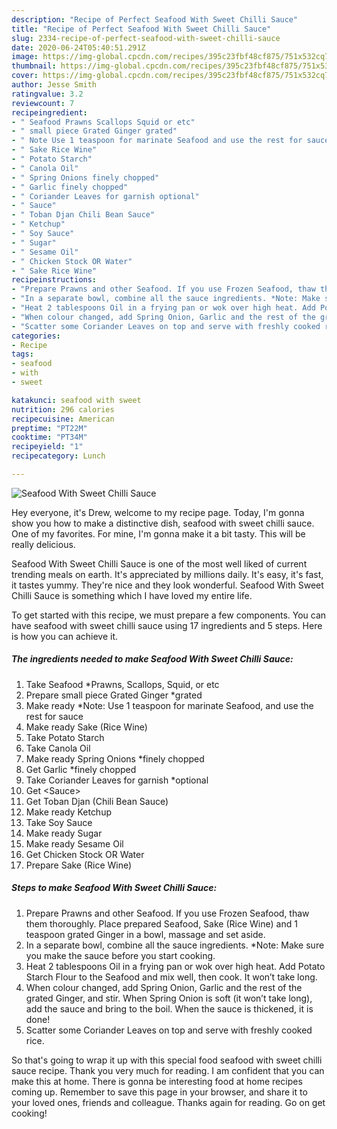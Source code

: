 ```yaml
---
description: "Recipe of Perfect Seafood With Sweet Chilli Sauce"
title: "Recipe of Perfect Seafood With Sweet Chilli Sauce"
slug: 2334-recipe-of-perfect-seafood-with-sweet-chilli-sauce
date: 2020-06-24T05:40:51.291Z
image: https://img-global.cpcdn.com/recipes/395c23fbf48cf875/751x532cq70/seafood-with-sweet-chilli-sauce-recipe-main-photo.jpg
thumbnail: https://img-global.cpcdn.com/recipes/395c23fbf48cf875/751x532cq70/seafood-with-sweet-chilli-sauce-recipe-main-photo.jpg
cover: https://img-global.cpcdn.com/recipes/395c23fbf48cf875/751x532cq70/seafood-with-sweet-chilli-sauce-recipe-main-photo.jpg
author: Jesse Smith
ratingvalue: 3.2
reviewcount: 7
recipeingredient:
- " Seafood Prawns Scallops Squid or etc"
- " small piece Grated Ginger grated"
- " Note Use 1 teaspoon for marinate Seafood and use the rest for sauce"
- " Sake Rice Wine"
- " Potato Starch"
- " Canola Oil"
- " Spring Onions finely chopped"
- " Garlic finely chopped"
- " Coriander Leaves for garnish optional"
- " Sauce"
- " Toban Djan Chili Bean Sauce"
- " Ketchup"
- " Soy Sauce"
- " Sugar"
- " Sesame Oil"
- " Chicken Stock OR Water"
- " Sake Rice Wine"
recipeinstructions:
- "Prepare Prawns and other Seafood. If you use Frozen Seafood, thaw them thoroughly. Place prepared Seafood, Sake (Rice Wine) and 1 teaspoon grated Ginger in a bowl, massage and set aside."
- "In a separate bowl, combine all the sauce ingredients. *Note: Make sure you make the sauce before you start cooking."
- "Heat 2 tablespoons Oil in a frying pan or wok over high heat. Add Potato Starch Flour to the Seafood and mix well, then cook. It won’t take long."
- "When colour changed, add Spring Onion, Garlic and the rest of the grated Ginger, and stir. When Spring Onion is soft (it won’t take long), add the sauce and bring to the boil. When the sauce is thickened, it is done!"
- "Scatter some Coriander Leaves on top and serve with freshly cooked rice."
categories:
- Recipe
tags:
- seafood
- with
- sweet

katakunci: seafood with sweet 
nutrition: 296 calories
recipecuisine: American
preptime: "PT22M"
cooktime: "PT34M"
recipeyield: "1"
recipecategory: Lunch

---
```



![Seafood With Sweet Chilli Sauce](https://img-global.cpcdn.com/recipes/395c23fbf48cf875/751x532cq70/seafood-with-sweet-chilli-sauce-recipe-main-photo.jpg)

Hey everyone, it's Drew, welcome to my recipe page. Today, I'm gonna show you how to make a distinctive dish, seafood with sweet chilli sauce. One of my favorites. For mine, I'm gonna make it a bit tasty. This will be really delicious.

Seafood With Sweet Chilli Sauce is one of the most well liked of current trending meals on earth. It's appreciated by millions daily. It's easy, it's fast, it tastes yummy. They're nice and they look wonderful. Seafood With Sweet Chilli Sauce is something which I have loved my entire life.




To get started with this recipe, we must prepare a few components. You can have seafood with sweet chilli sauce using 17 ingredients and 5 steps. Here is how you can achieve it.

<!--inarticleads1-->

##### The ingredients needed to make Seafood With Sweet Chilli Sauce:

1. Take  Seafood *Prawns, Scallops, Squid, or etc
1. Prepare  small piece Grated Ginger *grated
1. Make ready  *Note: Use 1 teaspoon for marinate Seafood, and use the rest for sauce
1. Make ready  Sake (Rice Wine)
1. Take  Potato Starch
1. Take  Canola Oil
1. Make ready  Spring Onions *finely chopped
1. Get  Garlic *finely chopped
1. Take  Coriander Leaves for garnish *optional
1. Get  &lt;Sauce&gt;
1. Get  Toban Djan (Chili Bean Sauce)
1. Make ready  Ketchup
1. Take  Soy Sauce
1. Make ready  Sugar
1. Make ready  Sesame Oil
1. Get  Chicken Stock OR Water
1. Prepare  Sake (Rice Wine)




<!--inarticleads2-->

##### Steps to make Seafood With Sweet Chilli Sauce:

1. Prepare Prawns and other Seafood. If you use Frozen Seafood, thaw them thoroughly. Place prepared Seafood, Sake (Rice Wine) and 1 teaspoon grated Ginger in a bowl, massage and set aside.
1. In a separate bowl, combine all the sauce ingredients. *Note: Make sure you make the sauce before you start cooking.
1. Heat 2 tablespoons Oil in a frying pan or wok over high heat. Add Potato Starch Flour to the Seafood and mix well, then cook. It won’t take long.
1. When colour changed, add Spring Onion, Garlic and the rest of the grated Ginger, and stir. When Spring Onion is soft (it won’t take long), add the sauce and bring to the boil. When the sauce is thickened, it is done!
1. Scatter some Coriander Leaves on top and serve with freshly cooked rice.




So that's going to wrap it up with this special food seafood with sweet chilli sauce recipe. Thank you very much for reading. I am confident that you can make this at home. There is gonna be interesting food at home recipes coming up. Remember to save this page in your browser, and share it to your loved ones, friends and colleague. Thanks again for reading. Go on get cooking!

